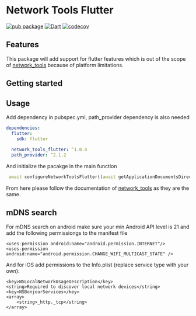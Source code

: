 # Network Tools Flutter

[![pub package](https://img.shields.io/pub/v/network_tools_flutter.svg)](https://pub.dev/packages/network_tools_flutter) [![Dart](https://github.com/osociety/network_tools_flutter/actions/workflows/flutter.yml/badge.svg)](https://github.com/osociety/network_tools_flutter/actions/workflows/flutter.yml) [![codecov](https://codecov.io/gh/osociety/network_tools_flutter/graph/badge.svg?token=X8UVO7RUA4)](https://codecov.io/gh/osociety/network_tools_flutter)

## Features

This package will add support for flutter features which is out of the scope of [network_tools](https://github.com/osociety/network_tools) because of platform limitations.

## Getting started

## Usage
Add dependency in pubspec.yml, path_provider dependency is also needed

```yml
dependencies:
  flutter:
    sdk: flutter
    
  network_tools_flutter: ^1.0.4
  path_provider: ^2.1.2
```



And initialize the pacakge in the main function

```dart
 await configureNetworkToolsFlutter((await getApplicationDocumentsDirectory()).path);
```

From here please follow the documentation of [network_tools](https://pub.dev/packages/network_tools) as they are the same. 


## mDNS search

For mDNS search on android make sure your min Android API level is 21  and add the following permissiongs to the manifest file

```
<uses-permission android:name="android.permission.INTERNET"/>
<uses-permission android:name="android.permission.CHANGE_WIFI_MULTICAST_STATE" />
```

And for iOS add permissions to the Info.plist (replace service type with your own):

```
<key>NSLocalNetworkUsageDescription</key>
<string>Required to discover local network devices</string>
<key>NSBonjourServices</key>
<array>
    <string>_http._tcp</string>
</array>

```


